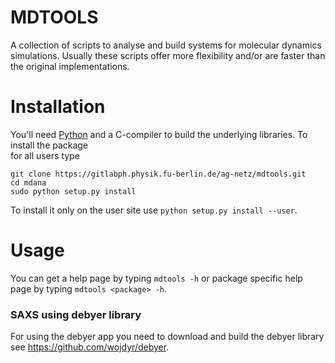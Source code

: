 # MDTOOLS

A collection of scripts to analyse and build systems for molecular dynamics simulations.
Usually these scripts offer more flexibility and/or are faster than the original implementations.

# Installation

You'll need [Python](https://www.python.org) and a C-compiler to build the
underlying libraries. To install the package  
for all users type
```
git clone https://gitlabph.physik.fu-berlin.de/ag-netz/mdtools.git
cd mdana
sudo python setup.py install
```
To install it only on the user site use `python setup.py install --user`.

# Usage

You can get a help page by typing `mdtools -h` or package specific help page
by typing `mdtools <package> -h`.


### SAXS using debyer library

For using the debyer app you need to download and build
the debyer library see
https://github.com/wojdyr/debyer.

